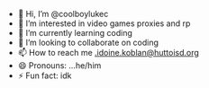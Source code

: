 - 👋 Hi, I’m @coolboylukec
- 👀 I’m interested in video games proxies and rp
- 🌱 I’m currently learning coding
- 💞️ I’m looking to collaborate on coding
- 📫 How to reach me .idoine.koblan@huttoisd.org
- 😄 Pronouns: ...he/him
- ⚡ Fun fact: idk

<!---
coolboylukec/coolboylukec is a ✨ special ✨ repository because its `README.md` (this file) appears on your GitHub profile.
You can click the Preview link to take a look at your changes.
--->
